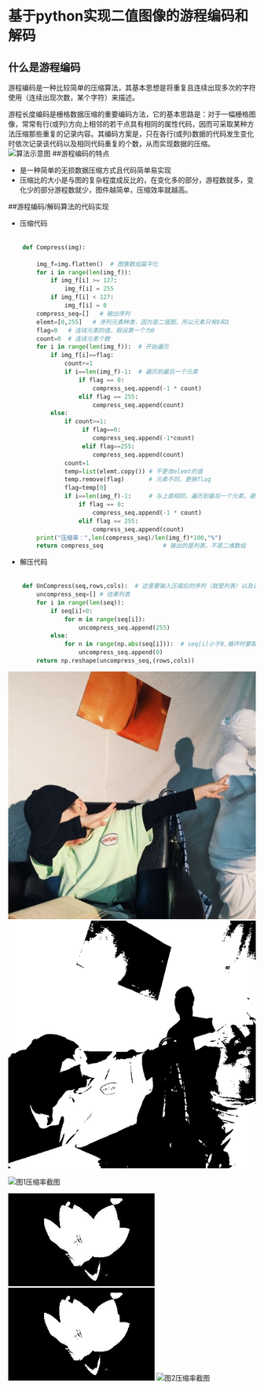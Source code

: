 
# 基于python实现二值图像的游程编码和解码
## 什么是游程编码
游程编码是一种比较简单的压缩算法，其基本思想是将重复且连续出现多次的字符使用（连续出现次数，某个字符）来描述。

游程长度编码是栅格数据压缩的重要编码方法，它的基本思路是：对于一幅栅格图像，常常有行(或列)方向上相邻的若干点具有相同的属性代码，因而可采取某种方法压缩那些重复的记录内容。其编码方案是，只在各行(或列)数据的代码发生变化时依次记录该代码以及相同代码重复的个数，从而实现数据的压缩。
![算法示意图](https://img-blog.csdn.net/20150207113157954)
##游程编码的特点
* 是一种简单的无损数据压缩方式且代码简单易实现
* 压缩比的大小是与图的复杂程度成反比的，在变化多的部分，游程数就多，变化少的部分游程数就少，图件越简单，压缩效率就越高。


##游程编码/解码算法的代码实现
* 压缩代码

``` python

    def Compress(img):

	    img_f=img.flatten()  # 图像数组扁平化
	    for i in range(len(img_f)):
	        if img_f[i] >= 127:
	            img_f[i] = 255
	        if img_f[i] < 127:
	            img_f[i] = 0
	    compress_seq=[]   # 输出序列
	    elemt=[0,255]   # 序列元素种类，因为是二值图，所以元素只有0和1
	    flag=0   # 连续元素的值，假设第一个为0
	    count=0  # 连续元素个数
	    for i in range(len(img_f)):  # 开始遍历
	        if img_f[i]==flag:
	            count+=1
	            if i==len(img_f)-1:  # 遍历到最后一个元素
	                if flag == 0:
	                    compress_seq.append(-1 * count)
	                elif flag == 255:
	                    compress_seq.append(count)
	        else:
	            if count>=1:
	                 if flag==0:
	                    compress_seq.append(-1*count)
	                 elif flag==255:
	                    compress_seq.append(count)
	            count=1
	            temp=list(elemt.copy()) # 不更改elemt的值
	            temp.remove(flag)       # 元素不同，更换flag
	            flag=temp[0]
	            if i==len(img_f)-1:     # 与上面相同，遍历到最后一个元素，避免bug
	                if flag == 0:
	                    compress_seq.append(-1 * count)
	                elif flag == 255:
	                    compress_seq.append(count)
	    print("压缩率：",len(compress_seq)/len(img_f)*100,"%")
	    return compress_seq                 # 输出的是列表，不是二维数组
```

* 解压代码

``` python

	def UnCompress(seq,rows,cols):  # 这里要输入压缩后的序列（就是列表）以及源图像的尺寸
	    uncompress_seq=[] # 结果列表
	    for i in range(len(seq)):
	        if seq[i]>0:
	            for m in range(seq[i]):
	                uncompress_seq.append(255)
	        else:
	            for n in range(np.abs(seq[i])):  # seq[i]小于0,循环时要取绝对值
	                uncompress_seq.append(0)
	    return np.reshape(uncompress_seq,(rows,cols))
```

![原图1](https://github.com/yuanshan-h/python_study/blob/main/%E5%9F%BA%E4%BA%8Epython%E5%AE%9E%E7%8E%B0%E4%BA%8C%E5%80%BC%E5%9B%BE%E7%9A%84%E6%B8%B8%E7%A8%8B%E7%BC%96%E7%A0%81/QQ.jpg)
![二值化后压缩后的图](https://github.com/yuanshan-h/python_study/blob/main/%E5%9F%BA%E4%BA%8Epython%E5%AE%9E%E7%8E%B0%E4%BA%8C%E5%80%BC%E5%9B%BE%E7%9A%84%E6%B8%B8%E7%A8%8B%E7%BC%96%E7%A0%81/reoutput_QQ.png)

![图1压缩率截图](https://www.z4a.net/images/2022/05/19/14de774d0fb134064.png)

![原图2](https://github.com/yuanshan-h/python_study/blob/main/%E5%9F%BA%E4%BA%8Epython%E5%AE%9E%E7%8E%B0%E4%BA%8C%E5%80%BC%E5%9B%BE%E7%9A%84%E6%B8%B8%E7%A8%8B%E7%BC%96%E7%A0%81/bilotus1.jpg)
![二值化后压缩后的图](https://github.com/yuanshan-h/python_study/blob/main/%E5%9F%BA%E4%BA%8Epython%E5%AE%9E%E7%8E%B0%E4%BA%8C%E5%80%BC%E5%9B%BE%E7%9A%84%E6%B8%B8%E7%A8%8B%E7%BC%96%E7%A0%81/output_bilotus1.png)
![图2压缩率截图](https://www.z4a.net/images/2022/05/19/Z4FU1QULQVE7CT45EY.png)